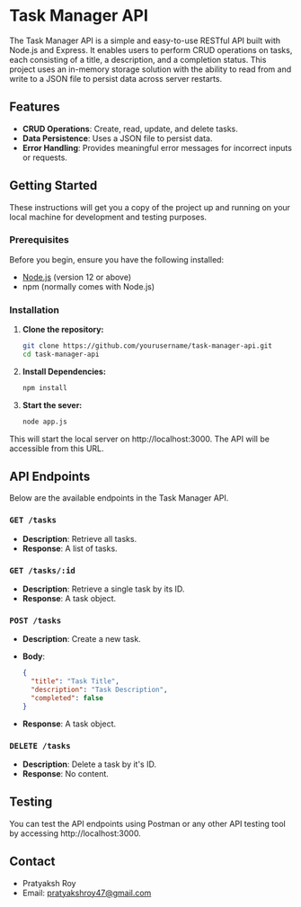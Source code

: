 # Task Manager API

The Task Manager API is a simple and easy-to-use RESTful API built with Node.js and Express. It enables users to perform CRUD operations on tasks, each consisting of a title, a description, and a completion status. This project uses an in-memory storage solution with the ability to read from and write to a JSON file to persist data across server restarts.

## Features

- **CRUD Operations**: Create, read, update, and delete tasks.
- **Data Persistence**: Uses a JSON file to persist data.
- **Error Handling**: Provides meaningful error messages for incorrect inputs or requests.

## Getting Started

These instructions will get you a copy of the project up and running on your local machine for development and testing purposes.

### Prerequisites

Before you begin, ensure you have the following installed:
- [Node.js](https://nodejs.org/en/) (version 12 or above)
- npm (normally comes with Node.js)

### Installation

1. **Clone the repository:**

   ```bash
   git clone https://github.com/yourusername/task-manager-api.git
   cd task-manager-api

2. **Install Dependencies:**

   ```bash
   npm install

3. **Start the sever:**

   ```bash
   node app.js

This will start the local server on http://localhost:3000. The API will be accessible from this URL.

## API Endpoints

Below are the available endpoints in the Task Manager API.

### `GET /tasks`
- **Description**: Retrieve all tasks.
- **Response**: A list of tasks.

### `GET /tasks/:id`
- **Description**: Retrieve a single task by its ID.
- **Response**: A task object.

### `POST /tasks`
- **Description**: Create a new task.
- **Body**:

  ```json
  {
    "title": "Task Title",
    "description": "Task Description",
    "completed": false
  }

- **Response**: A task object.

### `DELETE /tasks`
- **Description**: Delete a task by it's ID.
- **Response**: No content.

## Testing
You can test the API endpoints using Postman or any other API testing tool by accessing http://localhost:3000.

## Contact
- Pratyaksh Roy
- Email: pratyakshroy47@gmail.com
